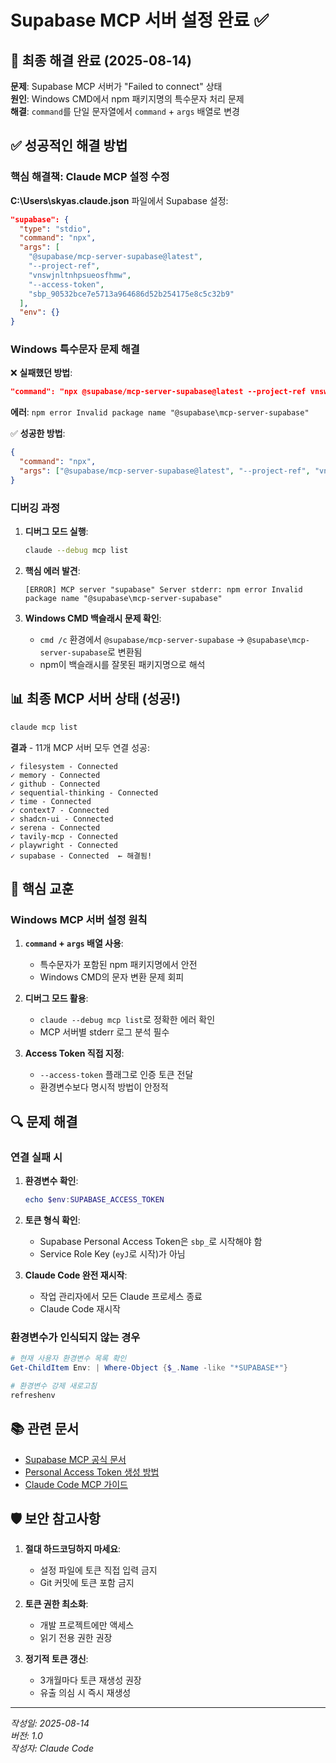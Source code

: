 # Supabase MCP 서버 설정 완료 ✅

## 🎉 최종 해결 완료 (2025-08-14)

**문제**: Supabase MCP 서버가 "Failed to connect" 상태  
**원인**: Windows CMD에서 npm 패키지명의 특수문자 처리 문제  
**해결**: `command`를 단일 문자열에서 `command` + `args` 배열로 변경  

## ✅ 성공적인 해결 방법

### 핵심 해결책: Claude MCP 설정 수정

**C:\Users\skyas\.claude.json** 파일에서 Supabase 설정:

```json
"supabase": {
  "type": "stdio",
  "command": "npx",
  "args": [
    "@supabase/mcp-server-supabase@latest",
    "--project-ref",
    "vnswjnltnhpsueosfhmw",
    "--access-token",
    "sbp_90532bce7e5713a964686d52b254175e8c5c32b9"
  ],
  "env": {}
}
```

### Windows 특수문자 문제 해결

❌ **실패했던 방법**:
```json
"command": "npx @supabase/mcp-server-supabase@latest --project-ref vnswjnltnhpsueosfhmw --access-token xxx"
```
**에러**: `npm error Invalid package name "@supabase\mcp-server-supabase"`

✅ **성공한 방법**:
```json
{
  "command": "npx",
  "args": ["@supabase/mcp-server-supabase@latest", "--project-ref", "vnswjnltnhpsueosfhmw", "--access-token", "xxx"]
}
```

### 디버깅 과정

1. **디버그 모드 실행**:
   ```bash
   claude --debug mcp list
   ```

2. **핵심 에러 발견**:
   ```
   [ERROR] MCP server "supabase" Server stderr: npm error Invalid package name "@supabase\mcp-server-supabase"
   ```

3. **Windows CMD 백슬래시 문제 확인**:
   - `cmd /c` 환경에서 `@supabase/mcp-server-supabase` → `@supabase\mcp-server-supabase`로 변환됨
   - npm이 백슬래시를 잘못된 패키지명으로 해석

## 📊 최종 MCP 서버 상태 (성공!)

```bash
claude mcp list
```

**결과** - 11개 MCP 서버 모두 연결 성공:

```
✓ filesystem - Connected
✓ memory - Connected  
✓ github - Connected
✓ sequential-thinking - Connected
✓ time - Connected
✓ context7 - Connected
✓ shadcn-ui - Connected
✓ serena - Connected
✓ tavily-mcp - Connected
✓ playwright - Connected
✓ supabase - Connected  ← 해결됨!
```

## 🎯 핵심 교훈

### Windows MCP 서버 설정 원칙

1. **`command` + `args` 배열 사용**:
   - 특수문자가 포함된 npm 패키지명에서 안전
   - Windows CMD의 문자 변환 문제 회피

2. **디버그 모드 활용**:
   - `claude --debug mcp list`로 정확한 에러 확인
   - MCP 서버별 stderr 로그 분석 필수

3. **Access Token 직접 지정**:
   - `--access-token` 플래그로 인증 토큰 전달
   - 환경변수보다 명시적 방법이 안정적

## 🔍 문제 해결

### 연결 실패 시

1. **환경변수 확인**:
   ```powershell
   echo $env:SUPABASE_ACCESS_TOKEN
   ```

2. **토큰 형식 확인**:
   - Supabase Personal Access Token은 `sbp_`로 시작해야 함
   - Service Role Key (`eyJ`로 시작)가 아님

3. **Claude Code 완전 재시작**:
   - 작업 관리자에서 모든 Claude 프로세스 종료
   - Claude Code 재시작

### 환경변수가 인식되지 않는 경우

```powershell
# 현재 사용자 환경변수 목록 확인
Get-ChildItem Env: | Where-Object {$_.Name -like "*SUPABASE*"}

# 환경변수 강제 새로고침
refreshenv
```

## 📚 관련 문서

- [Supabase MCP 공식 문서](https://github.com/supabase-community/supabase-mcp)
- [Personal Access Token 생성 방법](https://supabase.com/dashboard/account/tokens)
- [Claude Code MCP 가이드](https://docs.anthropic.com/en/docs/claude-code/mcp)

## 🛡️ 보안 참고사항

1. **절대 하드코딩하지 마세요**:
   - 설정 파일에 토큰 직접 입력 금지
   - Git 커밋에 토큰 포함 금지

2. **토큰 권한 최소화**:
   - 개발 프로젝트에만 액세스
   - 읽기 전용 권한 권장

3. **정기적 토큰 갱신**:
   - 3개월마다 토큰 재생성 권장
   - 유출 의심 시 즉시 재생성

---

*작성일: 2025-08-14*  
*버전: 1.0*  
*작성자: Claude Code*